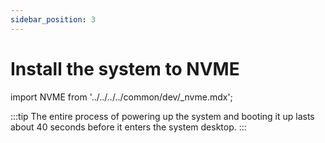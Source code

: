 ```yaml
---
sidebar_position: 3
---
```


# Install the system to NVME

import NVME from '../../../../common/dev/\_nvme.mdx';

<NVME model="rock-5t" release_num="t1" desktop="kde" rsetup_path="../../radxa-os/rsetup" etcher_path="./boot_from_sd_card" download_path="../../download" pwr="12V/4A PD" />

:::tip
The entire process of powering up the system and booting it up lasts about 40 seconds before it enters the system desktop.
:::
